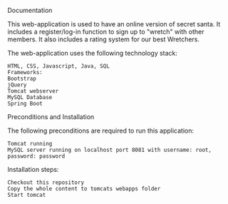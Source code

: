 Documentation

This web-application is used to have an online version of secret santa. It includes a register/log-in function to sign up to "wretch" with other members. It also includes a rating system for our best Wretchers.

The web-application uses the following technology stack:

    HTML, CSS, Javascript, Java, SQL
    Frameworks: 
    Bootstrap
    jQuery
    Tomcat webserver
    MySQL Database
    Spring Boot

Preconditions and Installation

The following preconditions are required to run this application:

    Tomcat running
    MySQL server running on localhost port 8081 with username: root, password: password

Installation steps:

    Checkout this repository
    Copy the whole content to tomcats webapps folder
    Start tomcat
